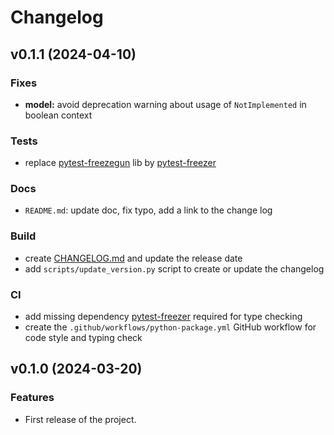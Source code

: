 Changelog
=========

v0.1.1 (2024-04-10)
-------------------

### Fixes

* **model:** avoid deprecation warning about usage of `NotImplemented` in boolean context

### Tests

* replace [pytest-freezegun](https://pypi.org/project/pytest-freezegun/) lib
  by [pytest-freezer](https://pypi.org/project/pytest-freezer/)

### Docs

* `README.md`: update doc, fix typo, add a link to the change log

### Build

* create [CHANGELOG.md](CHANGELOG.md) and update the release date
* add `scripts/update_version.py` script to create or update the changelog

### CI

* add missing dependency [pytest-freezer](https://pypi.org/project/pytest-freezer/) required for type checking
* create the `.github/workflows/python-package.yml` GitHub workflow for code style and typing check

v0.1.0 (2024-03-20)
-------------------

### Features

* First release of the project.

